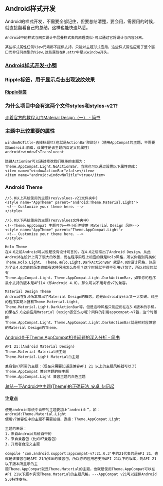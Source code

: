 ## Android样式开发
Android的样式开发，不需要全部记住，但要总结清楚，要会用，需要用的时候，就直接翻看自己的总结，这样也能快速熟悉。

	Android中的样式与网页设计中层叠样式表的原理类似-可以通过它将设计与内容分离。
	
	某些样式属性任何View元素都不提供支持，只能以主题形式应用，这些样式属性应用于整个窗口而非任何类型的View,这些属性在R.attr中是以window开头。


### [Android样式开发-小钢](https://keeganlee.me/post/android/20150830)

### Ripple标签，用于显示点击出现波纹效果
#### [Ripple标签](http://www.jianshu.com/p/3339f0ebb335)

### 为什么项目中会有这两个文件styles和styles-v21?
[走着官方的教程入门Material Design（一） \- 简书](http://www.jianshu.com/p/4c2d90d850df)

### 主题中比较重要的属性
	windowNoTitle-去掉标题栏(也就是ActionBar那部分)（使用AppCompat的主题，不需要加android:前缀，该属性是该主题内自定义的属性）
	android:windowIsTranslucent

	隐藏ActionBar可以通过修改我们继承的主题为：Theme.AppCompat.Light.NoActionBar，当然也可以通过设置以下属性完成：
	<item name="windowActionBar">false</item>
	<item name="android:windowNoTitle">true</item>

### Android Theme
	//5.0以上系统使用的主题(res\values-v21文件夹中)
 	<style name="AppTheme" parent="android:Theme.Material.Light">
     <!-- Customize your theme here. -->            
 	</style>

 	//5.0以下系统使用的主题(res\values文件夹中)
	<!--Theme.AppCompat 主题可为一些小组件提供 Material Design 风格-->
 	<style name="AppTheme" parent="Theme.AppCompat.Light">
     <!-- Customize your theme here. -->
 	</style>

	Holo Theme
	在4.0之前Android可以说是没有设计可言的，在4.0之后推出了Android Design，从此Android在设计上有了很大的改善，而在程序实现上相应的就是Holo风格，所以你看到有类似 
	Theme.Holo.Light、 Theme.Holo.Light.DarkActionBar 就是4.0的设计风格，但是为了让4.0之前的版本也能有这种风格怎么办呢？这个时候就不得不引用v7包了，所以对应的就有 
	Theme.AppCompat.Light、Theme.AppCompat.Light.DarkActionBar，如果你的程序最小支持的版本是API14（即Android 4.0），那么可以不用考虑v7的兼容。

	Material Design Theme
	Android在5.0版本推出了Material Design的概念，这是Android设计上又一大突破。对应的程序实现上就有Theme.Material.Light、 
	Theme.Material.Light.DarkActionBar等，但是这种风格只能应用在在5.0版本的手机，如果在5.0之前应用Material Design该怎么办呢？同样的引用appcompat-v7包，这个时候的
	Theme.AppCompat.Light、Theme.AppCompat.Light.DarkActionBar就是相对应兼容的Material Design的Theme。
[Android关于Theme\.AppCompat相关问题的深入分析 \- 简书](http://www.jianshu.com/p/6ad7864e005e)

	API 21:(Android Material Design)
	Theme.Material Material根主题
	Theme.Material.Light Material白主题
	
	兼容包v7所带的主题：（现在只需要知道是兼容API 21 以上的主题风格就可以了）
	Theme.AppCompat 兼容主题的根主题
	Theme.AppCompat.Light 兼容主题的白色主题

[总结一下Android中主题\(Theme\)的正确玩法\_安卓\_何问起](http://hovertree.com/h/bjaf/py9end45.htm)



#### 注意点
	使用android系统中自带的主题要加上“android:”，如：android:Theme.Material.Light
	使用v7兼容包中的主题不需要前缀，直接：Theme.AppCompat.Light

	主题的来源：
	1，来自Android系统自带的
	2，来自兼容包（比如V7兼容包）
	3，开发者自定义主题

	compile 'com.android.support:appcompat-v7:21.0.3'中的21代表的是API 21，也就是该兼容包是API 21所推出的兼容包，所以你的应用若支持API 21以下的版本，则API 21以下版本所显示的主
	题Theme.AppCompat就是Theme.Material的主题，也就是使用Theme.AppCompat可以在API 21以下版本实现Theme.Material的主题风格。---AppCompat v21可以提供Android 5.0特性支持。